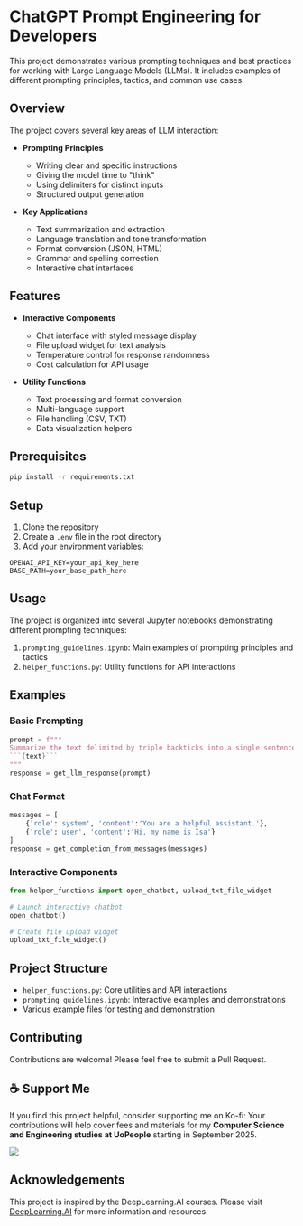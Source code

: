 # ChatGPT Prompt Engineering for Developers

This project demonstrates various prompting techniques and best practices for working with Large Language Models (LLMs). It includes examples of different prompting principles, tactics, and common use cases.

## Overview

The project covers several key areas of LLM interaction:

- **Prompting Principles**
  - Writing clear and specific instructions
  - Giving the model time to "think"
  - Using delimiters for distinct inputs
  - Structured output generation

- **Key Applications**
  - Text summarization and extraction
  - Language translation and tone transformation
  - Format conversion (JSON, HTML)
  - Grammar and spelling correction
  - Interactive chat interfaces

## Features

- **Interactive Components**
  - Chat interface with styled message display
  - File upload widget for text analysis
  - Temperature control for response randomness
  - Cost calculation for API usage

- **Utility Functions**
  - Text processing and format conversion
  - Multi-language support
  - File handling (CSV, TXT)
  - Data visualization helpers

## Prerequisites

```bash
pip install -r requirements.txt
```

## Setup

1. Clone the repository
2. Create a `.env` file in the root directory
3. Add your environment variables:
```
OPENAI_API_KEY=your_api_key_here
BASE_PATH=your_base_path_here
```

## Usage

The project is organized into several Jupyter notebooks demonstrating different prompting techniques:

1. `prompting_guidelines.ipynb`: Main examples of prompting principles and tactics
2. `helper_functions.py`: Utility functions for API interactions

## Examples

### Basic Prompting
```python
prompt = f"""
Summarize the text delimited by triple backticks into a single sentence.
```{text}```
"""
response = get_llm_response(prompt)
```

### Chat Format
```python
messages = [  
    {'role':'system', 'content':'You are a helpful assistant.'},    
    {'role':'user', 'content':'Hi, my name is Isa'}  
]
response = get_completion_from_messages(messages)
```

### Interactive Components
```python
from helper_functions import open_chatbot, upload_txt_file_widget

# Launch interactive chatbot
open_chatbot()

# Create file upload widget
upload_txt_file_widget()
```

## Project Structure

- `helper_functions.py`: Core utilities and API interactions
- `prompting_guidelines.ipynb`: Interactive examples and demonstrations
- Various example files for testing and demonstration

## Contributing

Contributions are welcome! Please feel free to submit a Pull Request.

## ☕ Support Me

If you find this project helpful, consider supporting me on Ko-fi:
Your contributions will help cover fees and materials for my **Computer Science and Engineering studies at UoPeople** starting in September 2025.

<a href="https://ko-fi.com/miqueasmd"><img src="https://ko-fi.com/img/githubbutton_sm.svg" /></a>

## Acknowledgements

This project is inspired by the DeepLearning.AI courses. Please visit [DeepLearning.AI](https://www.deeplearning.ai/) for more information and resources.
